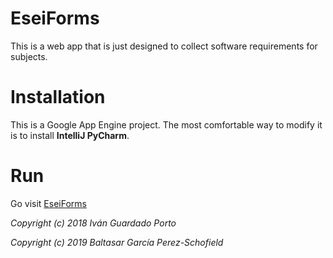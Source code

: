 # EseiForms
This is a web app that is just designed to collect software requirements for subjects.

# Installation
This is a Google App Engine project. The most comfortable way to modify it is to install **IntelliJ PyCharm**.

# Run
Go visit [EseiForms](http://eseiforms2018.appspot.com/)

*Copyright (c) 2018 Iván Guardado Porto*

*Copyright (c) 2019 Baltasar García Perez-Schofield*
